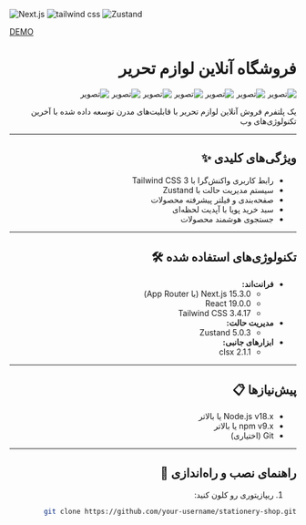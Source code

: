 ![Next.js](https://img.shields.io/badge/Next.js-15.2.4-black?logo=next.js&style=flat)
![tailwind css](https://img.shields.io/badge/tailwindcss-3.4.17-blue)
![Zustand](https://img.shields.io/badge/Zustand-5.0.3-lightgrey)

[DEMO](https://shop-virgools.vercel.app/)

<div dir="rtl">

# فروشگاه آنلاین لوازم تحریر

![تصویر](https://github.com/user-attachments/assets/0137e378-9d71-4a24-a669-4851bc40cf97)
![تصویر](https://github.com/user-attachments/assets/10645b34-49c8-45ad-82fd-20b2eb11e19e)
![تصویر](https://github.com/user-attachments/assets/b3186e01-17da-4b6f-9ded-1d0fc27ecf61)
![تصویر](https://github.com/user-attachments/assets/9ebad678-ee1a-4056-994b-98de675985df)
![تصویر](https://github.com/user-attachments/assets/6e53798b-3e4c-4965-b134-004e91afddc9)
![تصویر](https://github.com/user-attachments/assets/f266a1a6-21cc-4c25-9e1e-2cb7c5ef376f)
![تصویر](https://github.com/user-attachments/assets/aed246d1-2cd2-429d-ba77-3329b779dd3e)

یک پلتفرم فروش آنلاین لوازم تحریر با قابلیت‌های مدرن توسعه داده شده با آخرین تکنولوژی‌های وب

---

## ویژگی‌های کلیدی ✨

- رابط کاربری واکنش‌گرا با Tailwind CSS 3
- سیستم مدیریت حالت با Zustand
- صفحه‌بندی و فیلتر پیشرفته محصولات
- سبد خرید پویا با آپدیت لحظه‌ای
- جستجوی هوشمند محصولات

---

## تکنولوژی‌های استفاده شده 🛠️

- **فرانت‌اند:** 
  - Next.js 15.3.0 (با App Router)
  - React 19.0.0
  - Tailwind CSS 3.4.17
- **مدیریت حالت:** 
  - Zustand 5.0.3
- **ابزارهای جانبی:**
  - clsx 2.1.1

---

## پیش‌نیازها 📋

- Node.js v18.x یا بالاتر
- npm v9.x یا بالاتر
- Git (اختیاری)

---

## راهنمای نصب و راه‌اندازی 🚀

1. ریپازیتوری رو کلون کنید:
```bash
git clone https://github.com/your-username/stationery-shop.git
